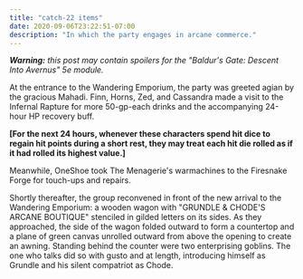 ```yaml
---
title: "catch-22 items"
date: 2020-09-06T23:22:51-07:00
description: "In which the party engages in arcane commerce."
---
```


_**Warning:** this post may contain spoilers for the "Baldur's Gate: Descent Into Avernus" 5e module._

At the entrance to the Wandering Emporium, the party was greeted agian by the gracious Mahadi. Finn, Horns, Zed, and Cassandra made a visit to the Infernal Rapture for more 50-gp-each drinks and the accompanying 24-hour HP recovery buff.

**[For the next 24 hours, whenever these characters spend hit dice to regain hit points during a short rest, they may treat each hit die rolled as if it had rolled its highest value.]**

Meanwhile, OneShoe took The Menagerie's warmachines to the Firesnake Forge for touch-ups and repairs.

Shortly thereafter, the group reconvened in front of the new arrival to the Wandering Emporium: a wooden wagon with "GRUNDLE & CHODE'S ARCANE BOUTIQUE" stenciled in gilded letters on its sides. As they approached, the side of the wagon folded outward to form a countertop and a plane of green canvas unrolled outward from above the opening to create an awning. Standing behind the counter were two enterprising goblins. The one who talks did so with gusto and at length, introducing himself as Grundle and his silent compatriot as Chode.
